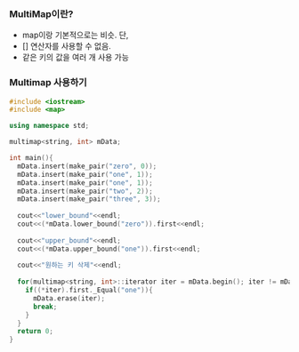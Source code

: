 ### MultiMap이란?

- map이랑 기본적으로는 비슷. 단, 
- [] 연산자를 사용할 수 없음.
- 같은 키의 값을 여러 개 사용 가능



### Multimap 사용하기

```c++
#include <iostream>
#include <map>

using namespace std;

multimap<string, int> mData;

int main(){
  mData.insert(make_pair("zero", 0));
  mData.insert(make_pair("one", 1));
  mData.insert(make_pair("one", 1));
  mData.insert(make_pair("two", 2));
  mData.insert(make_pair("three", 3));
  
  cout<<"lower_bound"<<endl;
  cout<<(*mData.lower_bound("zero")).first<<endl;
  
  cout<<"upper_bound"<<endl;
  cout<<(*mData.upper_bound("one")).first<<endl;
  
  cout<<"원하는 키 삭제"<<endl;
  
  for(multimap<string, int>::iterator iter = mData.begin(); iter != mData.end(); iter++){
    if((*iter).first._Equal("one")){
      mData.erase(iter);
      break;
    }
  }
  return 0;
}
```





